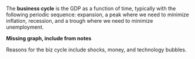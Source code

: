 The **business cycle** is the GDP as a function of time, typically with the following periodic sequence: expansion, a peak where we need to minimize inflation, recession, and a trough where we need to minimize unemployment.

**Missing graph, include from notes**

Reasons for the biz cycle include shocks, money, and technology bubbles.